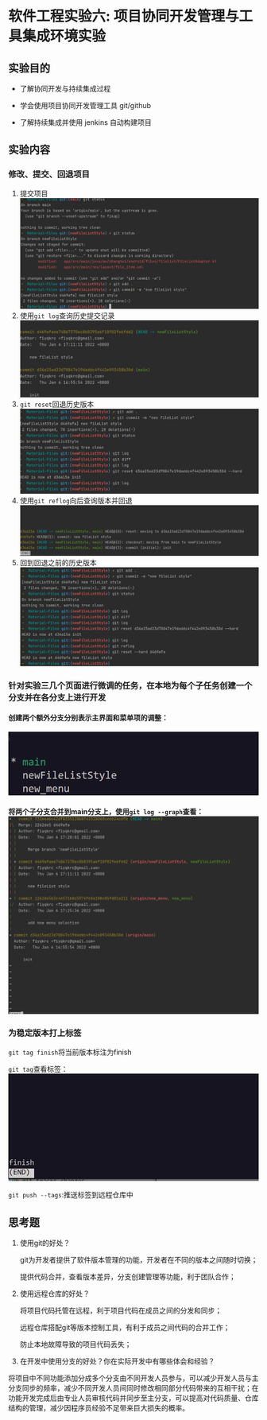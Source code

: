 # 软件工程实验六: 项目协同开发管理与工具集成环境实验

## 实验目的

- 了解协同开发与持续集成过程

- 学会使用项目协同开发管理工具 git/github 

- 了解持续集成并使用 jenkins 自动构建项目

## 实验内容

### 修改、提交、回退项目

1. 提交项目![Screenshot from 2022-01-06 17-12-31](ref/pic1.png)
2. 使用`git log`查询历史提交记录![Screenshot from 2022-01-06 17-13-37](ref/pic2.png)
3. `git reset`回退历史版本![Screenshot from 2022-01-06 17-15-42](./ref/pic3.png)
4. 使用`git reflog`向后查询版本并回退![Screenshot from 2022-01-06 17-18-12](./ref/pic4.png)
4. 回到回退之前的历史版本![Screenshot from 2022-01-06 17-30-42](./ref/pic5.png)

  ### 针对实验三几个页面进行微调的任务，在本地为每个子任务创建一个分支并在各分支上进行开发

  #### 创建两个额外分支分别表示主界面和菜单项的调整：

  ![pic7](ref/pic7.png)

  #### 将两个子分支合并到main分支上，使用`git log --graph`查看：  ![Screenshot from 2022-01-06 17-29-56](./ref/pic6.png)

### 为稳定版本打上标签

`git tag finish`将当前版本标注为finish

`git tag`查看标签：![Screenshot from 2022-01-06 18-06-23](./ref/pic8.png)

`git push --tags`:推送标签到远程仓库中

## 思考题

1. 使用git的好处？

   git为开发者提供了软件版本管理的功能，开发者在不同的版本之间随时切换；

   提供代码合并，查看版本差异，分支创建管理等功能，利于团队合作；

2. 使用远程仓库的好处？

   将项目代码托管在远程，利于项目代码在成员之间的分发和同步；

   远程仓库搭配git等版本控制工具，有利于成员之间代码的合并工作；

   防止本地故障导致的项目代码丢失；

3. 在开发中使用分支的好处？你在实际开发中有哪些体会和经验？

​		将项目中不同功能添加分成多个分支由不同开发人员参与，可以减少开发人员与主分支同步的频率，减少不同开发人员间同时修改相同部分代码带来的互相干扰；在功能开发完成后由专业人员审核代码并同步至主分支，可以提高对代码质量、仓库结构的管理，减少因程序员经验不足带来巨大损失的概率。
